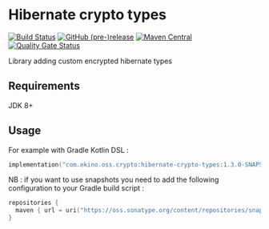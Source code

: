 # Hibernate crypto types

[![Build Status](https://github.com/ekino/hibernate-crypto-types/workflows/Build%20branch/badge.svg?branch=master)](https://github.com/ekino/hibernate-crypto-types/actions?query=workflow%3A%22Build+branch%22+branch%3Amaster)
[![GitHub (pre-)release](https://img.shields.io/github/release/ekino/hibernate-crypto-types/all.svg)](https://github.com/ekino/hibernate-crypto-types/releases)
[![Maven Central](https://img.shields.io/maven-central/v/com.ekino.oss.crypto/hibernate-crypto-types)](https://search.maven.org/search?q=a:hibernate-crypto-types)
[![Quality Gate Status](https://sonarcloud.io/api/project_badges/measure?project=ekino_hibernate-crypto-types&metric=alert_status)](https://sonarcloud.io/dashboard?id=ekino_hibernate-crypto-types)

Library adding custom encrypted hibernate types

## Requirements

JDK 8+


## Usage

For example with Gradle Kotlin DSL :

```kotlin
implementation("com.ekino.oss.crypto:hibernate-crypto-types:1.3.0-SNAPSHOT")
```

NB : if you want to use snapshots you need to add the following configuration to your Gradle build script :

```kotlin
repositories {
  maven { url = uri("https://oss.sonatype.org/content/repositories/snapshots/") }
}
```
